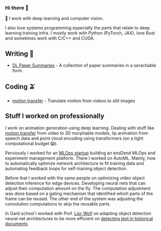 ### Hi there 👋

🔭 I work with deep learning and computer vision. 

I also love systems programming especially the parts that relate to deep learning training infra. I mostly work with Python (PyTorch, JAX), love Rust and sometimes work with C/C++ and CUDA.

## Writing :tomato: 

- [DL Paper Summaries](https://gaxler.github.io/papers/) - A collection of paper summaries in a serachable form.

## Coding :olive: 

- [motion transfer](https://github.com/gaxler/transmotion) - Translate motion from videos to still images



## Stuff I worked on professionally
I work on animation generation using deep learning. Dealing with stuff like [motion transfer](https://github.com/gaxler/transmotion) from video to 3D morphable models, lip animation from speech data and point cloud encoding using transformers (on a tight computational budget 😱).

Perviously I worked for an [MLOps startup](https://github.com/allegroai/clearml) building an end2end MLOps and experiment management platform. There I worked on AutoML. Mainly, how to automatically optimize network architecture to fit training data and automating feedback loops for self-training object detection.

Before that I worked with the same people on optimizing video object detection inference for edge devices. Developing neural nets that can adjust their computation amount on the fly. The computation adjustment was done based on a gating mechanism that identified which parts of the frame can be reused. The other end of the system was adjusting the convolution computations to skip the reusable parts.

In Gard school I worked with Prof. [Lior Wolf](http://www.cs.tau.ac.il/~wolf/) on adapting object detection neural net architectures to be more efficient on [detecting text in historical documents](https://sites.google.com/view/tdsas/home)



<!--
**gaxler/gaxler** is a ✨ _special_ ✨ repository because its `README.md` (this file) appears on your GitHub profile.

Here are some ideas to get you started:

- 🔭 I’m currently working on ...
- 🌱 I’m currently learning ...
- 👯 I’m looking to collaborate on ...
- 🤔 I’m looking for help with ...
- 💬 Ask me about ...
- 📫 How to reach me: ...
- 😄 Pronouns: ...
- ⚡ Fun fact: ...
-->
